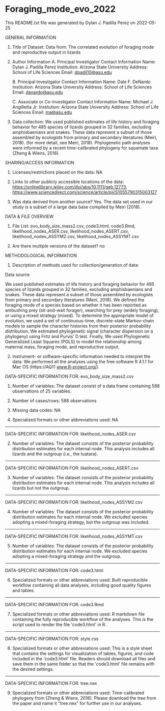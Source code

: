 # Foraging_mode_evo_2022

This README.txt file was generated by Dylan J. Padilla Perez on 2022-05-25


GENERAL INFORMATION

1. Title of Dataset: Data from: The correlated evolution of foraging mode and reproductive output in lizards

2. Author Information
	A. Principal Investigator Contact Information
		Name: Dylan J. Padilla Perez
		Institution: Arizona State University
		Address: School of Life Sciences
		Email: dpadil10@asu.edu
		
	B. Principal Investigator Contact Information
		Name: Dale F. DeNardo
		Institution: Arizona State University
		Address: School of Life Sciences
		Email: denardo@asu.edu	

	C. Associate or Co-investigator Contact Information
		Name: Michael J. Angilletta Jr.
		Institution: Arizona State University
		Address: School of Life Sciences
		Email: ma@asu.edu



3. Data collection: We used published estimates of life history and foraging behavior for 485 species of lizards grouped in 32 families, excluding amphisbaenians and snakes. These data represent a subset of those assembled by ecologists from primary and secondary literatures (Meiri, 2018).  (for more detail, see Meiri, 2018). Phylogenetic path analyses were informed by a recent time-calibrated phylogeny for squamate taxa (Zheng & Wiens, 2016).


SHARING/ACCESS INFORMATION

1. Licenses/restrictions placed on the data: NA


2. Links to other publicly accessible locations of the data: https://onlinelibrary.wiley.com/doi/abs/10.1111/geb.12773, https://www.sciencedirect.com/science/article/pii/S1055790315003127

3. Was data derived from another source? Yes. The data set used in our study is a subset of a large data base compiled by Meiri (2018).



DATA & FILE OVERVIEW

1. File List: evo_body_size_mass2.csv, code3.html, code3.Rmd, likelihood_nodes_ASER.csv, likelihood_nodes_ASERT.csv, likelihood_nodes_ASSYM2.csv, likelihood_nodes_ASSYMT.csv

2. Are there multiple versions of the dataset? no


METHODOLOGICAL INFORMATION

1. Description of methods used for collection/generation of data: 

Data source

We used published estimates of life history and foraging behavior for 485 species of lizards grouped in 32 families, excluding amphisbaenians and snakes. These data represent a subset of those assembled by ecologists from primary and secondary literatures (Meiri, 2018). We defined the foraging mode of a species based on whether it has been reported as ambushing prey (sit-and-wait forager), searching for prey (widely foraging), or using a mixed strategy (mixed). To determine the appropriate model of evolution, we used a set of continuous-time, discrete-state Markov-chain models to sample the character histories from their posterior probability distribution. We estimated phylogenetic signal (character dispersion on a phylogeny) using Fritz and Purvis’ D test. Finally, We used Phylogenetic Generalized Least Squares (PGLS) to model the relationship among maternal mass, foraging mode, and reproductive output.

2. Instrument- or software-specific information needed to interpret the data:  We performed all the analyses using the free software R 4.1.1 for Mac OS (https://AQ11 www.R-project.org/).


DATA-SPECIFIC INFORMATION FOR: evo_body_size_mass2.csv

1. Number of variables: The dataset consist of a data frame containing 588 observations of 25 variables.

2. Number of cases/rows: 588 observations

3. Missing data codes: NA

4. Specialized formats or other abbreviations used: NA


---

DATA-SPECIFIC INFORMATION FOR: likelihood_nodes_ASER.csv

2. Number of variables: The dataset consists of the posterior probability distribution estimates for each internal node. This analysis includes all lizards and the outgroup (i.e., the tuatara).

---


DATA-SPECIFIC INFORMATION FOR: likelihood_nodes_ASERT.csv


3. Number of variables: The dataset consists of the posterior probability distribution estimates for each internal node. This analysis includes all lizards but not the outgroup.


---

DATA-SPECIFIC INFORMATION FOR: likelihood_nodes_ASSYM2.csv


4. Number of variables: The dataset consists of the posterior probability distribution estimates for each internal node. We excluded species adopting a mixed-foraging strategy, but the outgroup was included.

---

DATA-SPECIFIC INFORMATION FOR: likelihood_nodes_ASSYMT.csv


5. Number of variables: The dataset consists of the posterior probability distribution estimates for each internal node. We excluded species adopting a mixed-foraging strategy and the outgroup.

---

DATA-SPECIFIC INFORMATION FOR: code3.html

6. Specialized formats or other abbreviations used: Built reproducible workflow containing all data analyses, including good quality figures and tables.

---

DATA-SPECIFIC INFORMATION FOR: code3.Rmd

7. Specialized formats or other abbreviations used: R markdown file containing the fully reproducible workflow of the analyses. This is the script used to render the file 'code3.html' in R.

---

DATA-SPECIFIC INFORMATION FOR: style.css

8. Specialized formats or other abbreviations used: This is a style sheet that contains the settings for visualization of tables, figures, and code included in the 'code3.html' file. Readers should download all files and save them in the same folder so that the 'code3.html' file remains with the desired settings.


---

DATA-SPECIFIC INFORMATION FOR: tree.nex

9. Specialized formats or other abbreviations used: Time-calibrated phylogeny from (Zheng & Wiens, 2016). Please download the tree from the paper and name it "tree.nex" for further use in our analyses.
